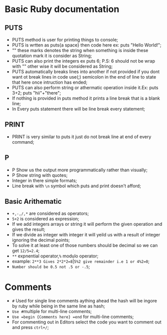 # Basic Ruby documentation
 ## PUTS
  - PUTS method is user for printing things to console;
  - PUTS is wrtten as puts{a space} then code here ex: puts "Hello World!";
  - "" these marks denotes the string when something is inside these quotation mark it is consider as String;
  - PUTS can also print the integers ex puts 6; P.S: 6 should not be wrap with "" other wise it will be considered as String;
  - PUTS automatically breaks lines into another if not provided if you dont want ot break lines in code use(;) semicolon in the end of line to state that here once intruction has ended;
  - PUTS can also perform string or athermatic operation inside it.Ex: puts 3+2; puts "hii"+"there";
  - If nothing is provided in puts method it prints a line break that is a blank line;
  - In Every puts statement there will be line break every statement;
 ## PRINT
  - PRINT is very similar to puts it just do not break line at end of every command;
 ## P
  - P Show us the output more programmatically rather than visually;
  - P Show string with quotes;
  - Integer in there simple formats;
  - Line break with `\n` symbol which puts and print doesn't afford;
 ## Basic Arithematic
  - `+,-,/,*` are considered as operators;
  - `5+2` is considered as expression;
  - If we add integers arrays or string it will perform the given operation and gives the result;
  - If we divide as integer with integer it will yeild us with a result of integer ignoring the decimal points;
  - To solve it at least one of those numbers should be decimal so we can get `12/5=2.4`;
  - `**` expnential operator,`%` modulo operator;
  - example: `2**3 Gives 2*2*2=8`|`5%2 give remainder i.e 1 or 4%2=0`;
  - `Number should be 0.5 not .5 or -.5`; 
 # Comments
  - `#` Used for single line comments aything ahead the hash will be ingore by ruby while being in the same line as hash;
  - `Use #`multiple for multi-line comments;
  - `Use =begin {Comments here} =end` for multi-line comments;
  - For commenting out in Editors select the code you want to comment out and press `ctrl+/`;